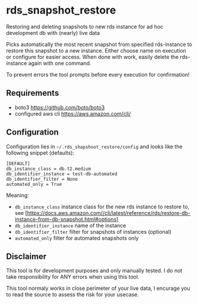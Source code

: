# rds_snapshot_restore
Restoring and deleting snapshots to new rds instance for ad hoc development db
with (nearly) live data

Picks automatically the most recent snapshot from specified rds-instance to 
restore this snapshot to a new instance. Either choose name on execution or configure
for easier access.
When done with work, easily delete the rds-instance again with one command.

To prevent errors the tool prompts before every execution for confirmation!

## Requirements

- boto3 https://github.com/boto/boto3
- configured aws cli https://aws.amazon.com/cli/

## Configuration

Configuration lies in `~/.rds_shapshoot_restore/config` and looks like the following
snippet (defaults):

    [DEFAULT]
    db_instance_class = db.t2.medium
    db_identifier_instance = test-db-automated
    db_identifier_filter = None
    automated_only = True

Meaning:
- `db_instance_class` instance class for the new rds instance to restore to, see
    [https://docs.aws.amazon.com//cli/latest/reference/rds/restore-db-instance-from-db-snapshot.html#options]
- `db_identifier_instance` name of the instance
- `db_identifier_filter` filter for snapshots of instances (optional)
- `automated_only` filter for automated snapshots only


## Disclaimer

This tool is for development purposes and only manually tested. I do not take
responsibility for ANY errors when using this tool.

This tool normaly works in close perimeter of your live data, I encurage you to read
the source to assess the risk for your usecase.

